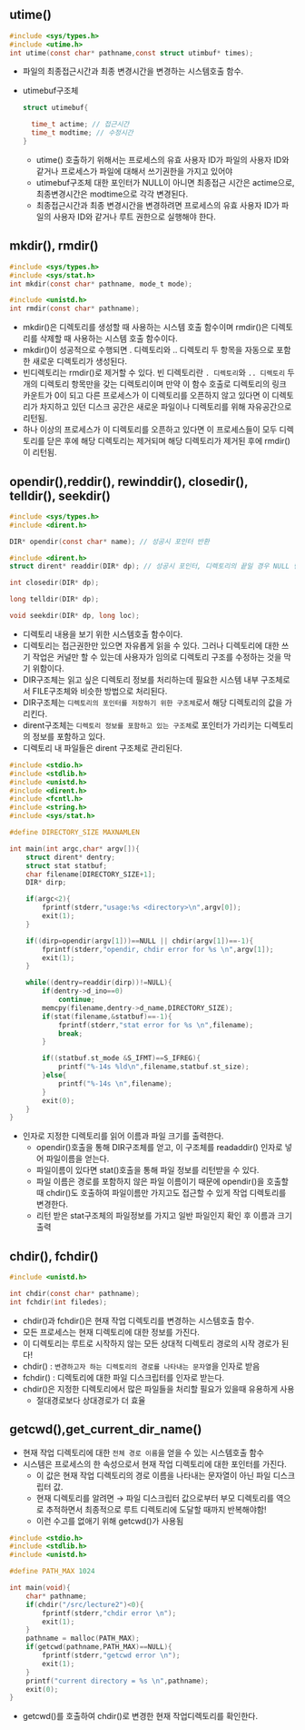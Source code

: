 ## utime()

```c
#include <sys/types.h>
#include <utime.h>
int utime(const char* pathname,const struct utimbuf* times);
```

- 파일의 최종접근시간과 최종 변경시간을 변경하는 시스템호출 함수.
- utimebuf구조체

  ```c
  struct utimebuf{

  	time_t actime; // 접근시간
  	time_t modtime; // 수정시간
  }
  ```

  - utime() 호출하기 위해서는 프로세스의 유효 사용자 ID가 파일의 사용자 ID와 같거나 프로세스가 파일에 대해서 쓰기권한을 가지고 있어야
  - utimebuf구조체 대한 포인터가 NULL이 아니면 최종접근 시간은 actime으로, 최종변경시간은 modtime으로 각각 변경된다.
  - 최종접근시간과 최종 변경시간을 변경하려면 프로세스의 유효 사용자 ID가 파일의 사용자 ID와 같거나 루트 권한으로 실행해야 한다.

## mkdir(), rmdir()

```c
#include <sys/types.h>
#include <sys/stat.h>
int mkdir(const char* pathname, mode_t mode);

#include <unistd.h>
int rmdir(const char* pathname);
```

- mkdir()은 디렉토리를 생성할 때 사용하는 시스템 호출 함수이며 rmdir()은 디렉토리를 삭제할 때 사용하는 시스템 호출 함수이다.
- mkdir()이 성공적으로 수행되면 . 디렉토리와 .. 디렉토리 두 항목을 자동으로 포함한 새로운 디렉토리가 생성된다.
- 빈디렉토리는 rmdir()로 제거할 수 있다. 빈 디렉토리란 `. 디렉토리`와 `.. 디렉토리` 두개의 디렉토리 항목만을 갖는 디렉토리이며 만약 이 함수 호출로 디렉토리의 링크 카운트가 0이 되고 다른 프로세스가 이 디렉토리를 오픈하지 않고 있다면 이 디렉토리가 차지하고 있던 디스크 공간은 새로운 파일이나 디렉토리를 위해 자유공간으로 리턴됨.
- 하나 이상의 프로세스가 이 디렉토리를 오픈하고 있다면 이 프로세스들이 모두 디렉토리를 닫은 후에 해당 디렉토리는 제거되며 해당 디렉토리가 제거된 후에 rmdir()이 리턴됨.

## opendir(),reddir(), rewinddir(), closedir(), telldir(), seekdir()

```c
#include <sys/types.h>
#include <dirent.h>

DIR* opendir(const char* name); // 성공시 포인터 반환

#include <dirent.h>
struct dirent* readdir(DIR* dp); // 성공시 포인터, 디렉토리의 끝일 경우 NULL 반환

int closedir(DIR* dp);

long telldir(DIR* dp);

void seekdir(DIR* dp, long loc);
```

- 디렉토리 내용을 보기 위한 시스템호출 함수이다.
- 디렉토리는 접근권한만 있으면 자유롭게 읽을 수 있다. 그러나 디렉토리에 대한 쓰기 작업은 커널만 할 수 있는데 사용자가 임의로 디렉토리 구조를 수정하는 것을 막기 위함이다.
- DIR구조체는 읽고 싶은 디렉토리 정보를 처리하는데 필요한 시스템 내부 구조체로서 FILE구조체와 비슷한 방법으로 처리된다.
- DIR구조체는 `디렉토리의 포인터를 저장하기 위한 구조체`로서 해당 디렉토리의 값을 가리킨다.
- dirent구조체는 `디렉토리 정보를 포함하고 있는 구조체`로 포인터가 가리키는 디렉토리의 정보를 포함하고 있다.
- 디렉토리 내 파일들은 dirent 구조체로 관리된다.

```c
#include <stdio.h>
#include <stdlib.h>
#include <unistd.h>
#include <dirent.h>
#include <fcntl.h>
#include <string.h>
#include <sys/stat.h>

#define DIRECTORY_SIZE MAXNAMLEN

int main(int argc,char* argv[]){
    struct dirent* dentry;
    struct stat statbuf;
    char filename[DIRECTORY_SIZE+1];
    DIR* dirp;

    if(argc<2){
        fprintf(stderr,"usage:%s <directory>\n",argv[0]);
        exit(1);
    }

    if((dirp=opendir(argv[1]))==NULL || chdir(argv[1])==-1){
        fprintf(stderr,"opendir, chdir error for %s \n",argv[1]);
        exit(1);
    }

    while((dentry=readdir(dirp))!=NULL){
        if(dentry->d_ino==0)
            continue;
        memcpy(filename,dentry->d_name,DIRECTORY_SIZE);
        if(stat(filename,&statbuf)==-1){
            fprintf(stderr,"stat error for %s \n",filename);
            break;
        }

        if((statbuf.st_mode &S_IFMT)==S_IFREG){
            printf("%-14s %ld\n",filename,statbuf.st_size);
        }else{
            printf("%-14s \n",filename);
        }
        exit(0);
    }
}
```

- 인자로 지정한 디렉토리를 읽어 이름과 파일 크기를 출력한다.
  - opendir()호출을 통해 DIR구조체를 얻고, 이 구조체를 readaddir() 인자로 넣어 파일이름을 얻는다.
  - 파일이름이 있다면 stat()호출을 통해 파일 정보를 리턴받을 수 있다.
  - 파일 이름은 경로를 포함하지 않은 파일 이름이기 때문에 opendir()을 호출할때 chdir()도 호출하여 파일이름만 가지고도 접근할 수 있게 작업 디렉토리를 변경한다.
  - 리턴 받은 stat구조체의 파일정보를 가지고 일반 파일인지 확인 후 이름과 크기 출력

## chdir(), fchdir()

```c
#include <unistd.h>

int chdir(const char* pathname);
int fchdir(int filedes);
```

- chdir()과 fchdir()은 현재 작업 디렉토리를 변경하는 시스템호출 함수.
- 모든 프로세스는 현재 디렉토리에 대한 정보를 가진다.
- 이 디렉토리는 루트로 시작하지 않는 모든 상대적 디렉토리 경로의 시작 경로가 된다!
- chdir() : `변경하고자 하는 디렉토리의 경로를 나타내는 문자열`을 인자로 받음
- fchdir() : 디렉토리에 대한 파일 디스크립터를 인자로 받는다.
- chdir()은 지정한 디렉토리에서 많은 파일들을 처리할 필요가 있을때 유용하게 사용
  - 절대경로보다 상대경로가 더 효율

## getcwd(),get_current_dir_name()

- 현재 작업 디렉토리에 대한 `전체 경로 이름`을 얻을 수 있는 시스템호출 함수
- 시스템은 프로세스의 한 속성으로서 현재 작업 디렉토리에 대한 포인터를 가진다.
  - 이 값은 현재 작업 디렉토리의 경로 이름을 나타내는 문자열이 아닌 파일 디스크립터 값.
  - 현재 디렉토리를 알려면 → 파일 디스크립터 값으로부터 부모 디렉토리를 역으로 추적하면서 최종적으로 루트 디렉토리에 도달할 때까지 반복해야함!
  - 이런 수고를 없애기 위해 getcwd()가 사용됨

```c
#include <stdio.h>
#include <stdlib.h>
#include <unistd.h>

#define PATH_MAX 1024

int main(void){
    char* pathname;
    if(chdir("/src/lecture2")<0){
        fprintf(stderr,"chdir error \n");
        exit(1);
    }
    pathname = malloc(PATH_MAX);
    if(getcwd(pathname,PATH_MAX)==NULL){
        fprintf(stderr,"getcwd error \n");
        exit(1);
    }
    printf("current directory = %s \n",pathname);
    exit(0);
}
```

- getcwd()를 호출하여 chdir()로 변경한 현재 작업디렉토리를 확인한다.
